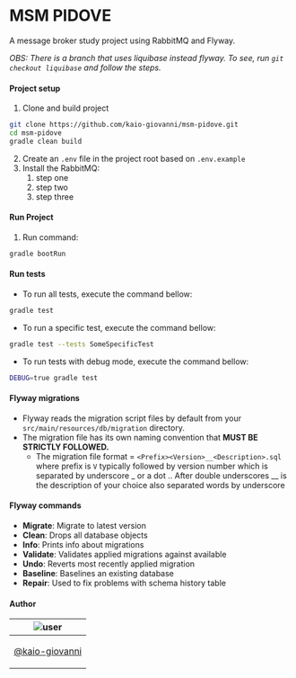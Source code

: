 # MSM PIDOVE

A message broker study project using RabbitMQ and Flyway.

_OBS: There is a branch that uses liquibase instead flyway. To see, run `git checkout liquibase` and follow the steps._

#### Project setup

1. Clone and build project
```bash
git clone https://github.com/kaio-giovanni/msm-pidove.git
cd msm-pidove
gradle clean build
```
2. Create an `.env` file in the project root based on `.env.example`
3. Install the RabbitMQ:
    1. step one
    2. step two
    3. step three

#### Run Project

1. Run command:

```bash
gradle bootRun
```

#### Run tests

- To run all tests, execute the command bellow:

```bash
gradle test
```

- To run a specific test, execute the command bellow:

```bash
gradle test --tests SomeSpecificTest
```

- To run tests with debug mode, execute the command bellow:

```bash
DEBUG=true gradle test
```

#### Flyway migrations

- Flyway reads the migration script files by default from your `src/main/resources/db/migration` directory.
- The migration file has its own naming convention that __MUST BE STRICTLY FOLLOWED.__
  - The migration file format = `<Prefix><Version>__<Description>.sql` where prefix is `V` typically followed by version number which is separated by underscore _ or a dot .. After double underscores __ is the description of your choice also separated words by underscore

#### Flyway commands
- __Migrate__: Migrate to latest version
- __Clean__: Drops all database objects
- __Info__: Prints info about migrations
- __Validate__: Validates applied migrations against available
- __Undo__: Reverts most recently applied migration
- __Baseline__: Baselines an existing database
- __Repair__: Used to fix problems with schema history table

#### Author

| ![user](https://avatars1.githubusercontent.com/u/64810260?v=4&s=150) |
| ----------------------------- |
| <p align="center"> <a href="https://github.com/kaio-giovanni"> @kaio-giovanni </a> </p>|

